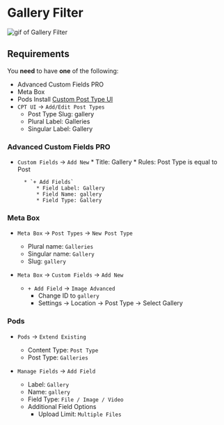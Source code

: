 # Gallery Filter

![gif of Gallery Filter](gallery.filter.gif)

## Requirements
You **need** to have **one** of the following:
* Advanced Custom Fields PRO
* Meta Box
* Pods
Install [Custom Post Type UI](https://wordpress.org/plugins/custom-post-type-ui/)
* `CPT UI` → `Add/Edit Post Types`
	* Post Type Slug: gallery
	* Plural Label: Galleries
	* Singular Label: Gallery
### Advanced Custom Fields PRO
* `Custom Fields` → `Add New`
		* Title: Gallery
		* Rules: Post Type is equal to Post
		
		* `+ Add Fields`
			* Field Label: Gallery
			* Field Name: gallery
			* Field Type: Gallery
### Meta Box
* `Meta Box` → `Post Types` → `New Post Type`
	* Plural name: `Galleries`
	* Singular name: `Gallery`
	* Slug: `gallery`
	
* `Meta Box` → `Custom Fields` → `Add New`
	* `+ Add Field` → `Image Advanced`
		* Change ID to `gallery`
		* Settings → Location → Post Type → Select Gallery
### Pods
* `Pods` → `Extend Existing`
	* Content Type: `Post Type`
	* Post Type: `Galleries`
		
* `Manage Fields` → `Add Field`
	* Label: `Gallery`
	* Name: `gallery`
	* Field Type: `File / Image / Video`
	* Additional Field Options
		* Upload Limit: `Multiple Files`
